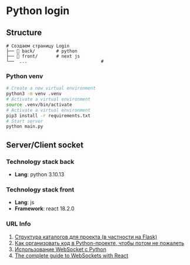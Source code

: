 # Python login

## Structure
```
# Создаем страницу Login
├── 📁 back/        # python
├── 📁 front/       # next js
└──  ...                            #
```

### Python venv
```bash
# Create a new virtual environment
python3 -m venv .venv
# Activate a virtual environment
source .venv/bin/activate
# Activate a virtual environment
pip3 install -r requirements.txt
# Start server
python main.py
```

## Server/Client socket

### Technology stack back
- **Lang**: python 3.10.13

### Technology stack front
- **Lang**: js
- **Framework**: react 18.2.0

### URL Info

1. [Структура каталогов для проекта (в частности на Flask)](https://habr.com/ru/articles/421887/)  
2. [Как организовать код в Python-проекте, чтобы потом не пожалеть](https://habr.com/ru/companies/wunderfund/articles/678634/)
3. [Использование WebSocket с Python](https://medium.com/nuances-of-programming/%D0%B8%D1%81%D0%BF%D0%BE%D0%BB%D1%8C%D0%B7%D0%BE%D0%B2%D0%B0%D0%BD%D0%B8%D0%B5-websocket-%D1%81-python-767722728ec6)  
4. [The complete guide to WebSockets with React](https://ably.com/blog/websockets-react-tutorial) 